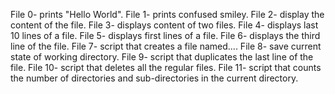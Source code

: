 File 0- prints "Hello World".
File 1- prints confused smiley.
File 2- display the content of the file.
File 3- displays content of two files.
File 4- displays last 10 lines of a file.
File 5- displays first lines of a file.
File 6- displays the third line of the file.
File 7- script that creates a file named....
File 8- save current state of working directory.
File 9- script that duplicates the last line of the file.
File 10- script that deletes all the regular files.
File 11- script that counts the number of directories and sub-directories in the current directory.

